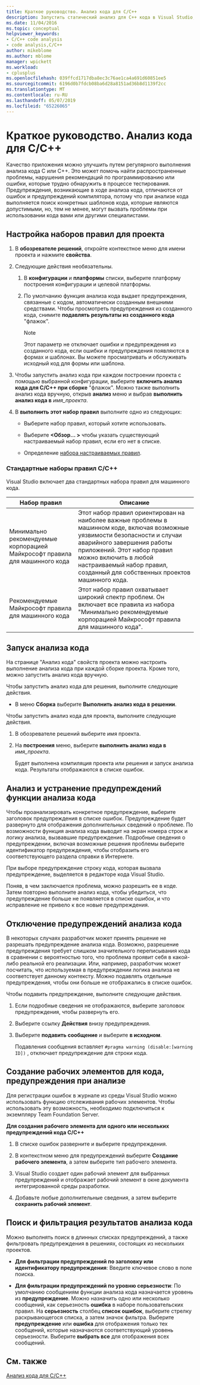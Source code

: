 ```yaml
---
title: Краткое руководство. Анализ кода для C/C++
description: Запустить статический анализ для C++ кода в Visual Studio, чтобы обнаружить распространенные проблемы кода и дефектов.
ms.date: 11/04/2016
ms.topic: conceptual
helpviewer_keywords:
- C/C++ code analysis
- code analysis,C/C++
author: mikeblome
ms.author: mblome
manager: wpickett
ms.workload:
- cplusplus
ms.openlocfilehash: 039ffcd1717dba8ec3c76ae1ca4a691d60851ee5
ms.sourcegitcommit: 6196d0b7fdcb08ba6d28a8151ad36b8d1139f2cc
ms.translationtype: MT
ms.contentlocale: ru-RU
ms.lasthandoff: 05/07/2019
ms.locfileid: "65226065"
---
```

# <a name="quickstart-code-analysis-for-cc"></a>Краткое руководство. Анализ кода для C/C++

Качество приложения можно улучшить путем регулярного выполнения анализа кода C или C++. Это может помочь найти распространенные проблемы, нарушения рекомендаций по программированию или ошибки, которые трудно обнаружить в процессе тестирования. Предупреждения, возникающие в ходе анализа кода, отличаются от ошибок и предупреждений компилятора, потому что при анализе кода выполняется поиск конкретных шаблонов кода, которые являются допустимыми, но, тем не менее, могут вызвать проблемы при использовании кода вами или другими специалистами.

## <a name="configure-rule-sets-for-a-project"></a>Настройка наборов правил для проекта

1. В **обозревателе решений**, откройте контекстное меню для имени проекта и нажмите **свойства**.

2. Следующие действия необязательны.

    1. В **конфигурации** и **платформы** списки, выберите платформу построения конфигурации и целевой платформы.

    2. По умолчанию функция анализа кода выдает предупреждения, связанные с кодом, автоматически созданным внешними средствами. Чтобы просмотреть предупреждения из созданного кода, снимите **подавлять результаты из созданного кода** "флажок".

        > [!NOTE]
        > Этот параметр не отключает ошибки и предупреждения из созданного кода, если ошибки и предупреждения появляются в формах и шаблонах. Вы можете просматривать и обслуживать исходный код для формы или шаблона.

3. Чтобы запустить анализ кода при каждом построении проекта с помощью выбранной конфигурации, выберите **включить анализ кода для C/C++ при сборке** "флажок". Можно также выполнить анализ кода вручную, открыв **анализ** меню и выбрав **выполнить анализ кода в** *имя_проекта*.

4. В **выполнить этот набор правил** выполните одно из следующих:

    - Выберите набор правил, который хотите использовать.

    - Выберите  **\<Обзор... >** чтобы указать существующий настраиваемый набор правил, если его нет в списке.

    - Определение [набора настраиваемых правил](../code-quality/how-to-create-a-custom-rule-set.md).

### <a name="standard-cc-rule-sets"></a>Стандартные наборы правил C/C++

Visual Studio включает два стандартных набора правил для машинного кода.

|Набор правил|Описание|
|--------------|-----------------|
|Минимально рекомендуемые корпорацией Майкрософт правила для машинного кода|Этот набор правил ориентирован на наиболее важные проблемы в машинном коде, включая возможные уязвимости безопасности и случаи аварийного завершения работы приложений. Этот набор правил можно включить в любой настраиваемый набор правил, созданный для собственных проектов машинного кода.|
|Рекомендуемые Майкрософт правила для машинного кода|Этот набор правил охватывает широкий спектр проблем. Он включает все правила из набора "Минимально рекомендуемые корпорацией Майкрософт правила для машинного кода".|

## <a name="run-code-analysis"></a>Запуск анализа кода

На странице "Анализ кода" свойств проекта можно настроить выполнение анализа кода при каждой сборке проекта. Кроме того, можно запустить анализ кода вручную.

Чтобы запустить анализ кода для решения, выполните следующие действия.

- В меню **Сборка** выберите **Выполнить анализ кода в решении**.

Чтобы запустить анализ кода для проекта, выполните следующие действия.

1. В обозревателе решений выберите имя проекта.

2. На **построения** меню, выберите **выполнить анализ кода в** *имя_проекта*.

   Будет выполнена компиляция проекта или решения и запуск анализа кода. Результаты отображаются в списке ошибок.

## <a name="analyze-and-resolve-code-analysis-warnings"></a>Анализ и устранение предупреждений функции анализа кода

Чтобы проанализировать конкретное предупреждение, выберите заголовок предупреждения в списке ошибок. Предупреждение будет развернуто для отображения дополнительных сведений о проблеме. По возможности функция анализа кода выводит на экран номера строк и логику анализа, вызвавшие предупреждение. Подробные сведения о предупреждении, включая возможные решения проблемы выберите идентификатор предупреждения, чтобы отобразить его соответствующего раздела справки в Интернете.

При выборе предупреждение строку кода, которая вызвала предупреждение, выделяется в редакторе кода Visual Studio.

Поняв, в чем заключается проблема, можно разрешить ее в коде. Затем повторно выполните анализ кода, чтобы убедиться, что предупреждение больше не появляется в списке ошибок, и что исправление не привело к все новые предупреждения.

## <a name="suppress-code-analysis-warnings"></a>Отключение предупреждений анализа кода

В некоторых случаях разработчик может принять решение не разрешать предупреждение анализа кода. Возможно, разрешение предупреждения требует слишком значительного переписывания кода в сравнении с вероятностью того, что проблема проявит себя в какой-либо реальной его реализации. Или, например, разработчик может посчитать, что используемая в предупреждении логика анализа не соответствует данному контексту. Можно подавлять отдельные предупреждения, чтобы они больше не отображались в списке ошибок.

Чтобы подавить предупреждение, выполните следующие действия.

1. Если подробные сведения не отображаются, выберите заголовок предупреждения, чтобы развернуть его.

2. Выберите ссылку **Действия** внизу предупреждения.

3. Выберите **подавить сообщение** и выберите **в исходном**.

   Подавления сообщения вставляет `#pragma warning (disable:[warning ID])` , отключает предупреждение для строки кода.

## <a name="create-work-items-for-code-analysis-warnings"></a>Создание рабочих элементов для кода, предупреждения при анализе

Для регистрации ошибок в журнале из среды Visual Studio можно использовать функцию отслеживания рабочих элементов. Чтобы использовать эту возможность, необходимо подключиться к экземпляру Team Foundation Server.

**Для создания рабочего элемента для одного или нескольких предупреждений кода C/C++**

1. В списке ошибок разверните и выберите предупреждения.

2. В контекстном меню для предупреждений выберите **Создание рабочего элемента**, а затем выберите тип рабочего элемента.

3. Visual Studio создает один рабочий элемент для выбранных предупреждений и отображает рабочий элемент в окне документа интегрированной среды разработки.

4. Добавьте любые дополнительные сведения, а затем выберите **сохранить рабочий элемент**.

## <a name="search-and-filter-code-analysis-results"></a>Поиск и фильтрация результатов анализа кода

Можно выполнять поиск в длинных списках предупреждений, а также фильтровать предупреждения в решениях, состоящих из нескольких проектов.

- **Для фильтрации предупреждений по заголовку или идентификатору предупреждения**: Введите ключевое слово в поле поиска.

- **Для фильтрации предупреждений по уровню серьезности**: По умолчанию сообщениям функции анализа кода назначается уровень из **предупреждение**. Можно назначить одно или несколько сообщений, как серьезность **ошибка** в наборе пользовательских правил. На **серьезность** столбец **список ошибок**, выберите стрелку раскрывающегося списка, а затем значок фильтра. Выберите **предупреждение** или **ошибка** для отображения только тех сообщений, которые назначаются соответствующий уровень серьезности. Выберите **выбрать все** для отображения всех сообщений.

## <a name="see-also"></a>См. также

[Анализ кода для C/C++](../code-quality/code-analysis-for-c-cpp-overview.md)